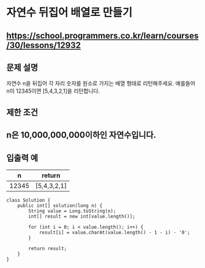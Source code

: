 # 자연수 뒤집어 배열로 만들기
https://school.programmers.co.kr/learn/courses/30/lessons/12932
---
## 문제 설명
자연수 n을 뒤집어 각 자리 숫자를 원소로 가지는 배열 형태로 리턴해주세요. 예를들어 n이 12345이면 [5,4,3,2,1]을 리턴합니다.

## 제한 조건
n은 10,000,000,000이하인 자연수입니다.
---
## 입출력 예
| n	| return |
| --- | --- |
| 12345	| [5,4,3,2,1] |
```declarative
class Solution {
    public int[] solution(long n) {
        String value = Long.toString(n);
        int[] result = new int[value.length()];
        
        for (int i = 0; i < value.length(); i++) {
            result[i] = value.charAt(value.length() - 1 - i) - '0';
        }
        
        return result;
    }
}
```
